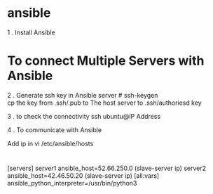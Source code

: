 # ansible


1 . Install Ansible
# To connect Multiple Servers with Ansible
2 . Generate ssh key in Ansible server # ssh-keygen    
cp the key from .ssh/.pub  to The host server to .ssh/authoriesd key

3 . to check the connectivity    ssh ubuntu@IP Address

4 . To communicate with Ansible

Add ip in vi /etc/ansible/hosts
# 
[servers]
server1 ansible_host=52.66.250.0 (slave-server ip)
server2 ansible_host=42.46.50.20 (slave-server  ip)
[all:vars]
ansible_python_interpreter=/usr/bin/python3

